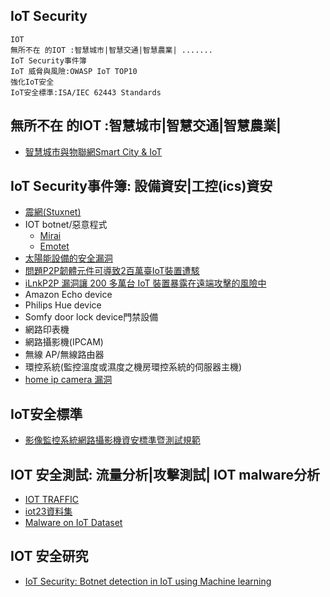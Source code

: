 ## IoT Security
```
IOT
無所不在 的IOT :智慧城市|智慧交通|智慧農業| .......
IoT Security事件簿
IoT 威脅與風險:OWASP IoT TOP10
強化IoT安全
IoT安全標準:ISA/IEC 62443 Standards
```
## 無所不在 的IOT :智慧城市|智慧交通|智慧農業|
- [智慧城市與物聯網Smart City & IoT](https://smartcity.org.tw/index.php)

## IoT Security事件簿: 設備資安|工控(ics)資安
- [震網(Stuxnet)](https://en.wikipedia.org/wiki/Stuxnet)
- IOT botnet/惡意程式
  - [Mirai](https://www.ithome.com.tw/tags/mirai) 
  - [Emotet](https://www.ithome.com.tw/news/143058)
- [太陽能設備的安全漏洞](https://www.ithome.com.tw/news/116123)
- [問題P2P韌體元件可導致2百萬臺IoT裝置遭駭](https://www.ithome.com.tw/news/130315)
- [iLnkP2P 漏洞讓 200 多萬台 IoT 裝置暴露在遠端攻擊的風險中](https://blog.trendmicro.com.tw/?p=60580)
- Amazon Echo device
- Philips Hue device
- Somfy door lock device門禁設備
- 網路印表機
- 網路攝影機(IPCAM)
- 無線 AP/無線路由器
- 環控系統(監控溫度或濕度之機房環控系統的伺服器主機)
- [home ip camera 漏洞](https://www.google.com/search?q=home+ip+camera+%E6%BC%8F%E6%B4%9E&sxsrf=ALiCzsaBbX8UYTDJok5QNnZV_j_Wy7QCmQ%3A1652929639808&ei=Z7SFYq6BMc-Dr7wPxJ2a-A0&ved=0ahUKEwju0JPgyur3AhXPwYsBHcSOBt8Q4dUDCA4&uact=5&oq=home+ip+camera+%E6%BC%8F%E6%B4%9E&gs_lcp=Cgdnd3Mtd2l6EAM6BwgAEEcQsAM6BAgjECc6BggAEB4QFjoICAAQHhAIEA06CQgAEB4QyQMQFjoFCAAQgAQ6BQgAEJECOgUIIRCgAToICCEQHhAWEB06CgghEB4QDxAWEB06BAghEBVKBAhBGABKBAhGGABQ8gVYtj9gtERoB3ABeACAAeYBiAGbDJIBBjIwLjEuMZgBAKABAcgBCMABAQ&sclient=gws-wiz)

## IoT安全標準
- [影像監控系統網路攝影機資安標準暨測試規範](https://www.taics.org.tw/userfiles/file/20170726/20170726161903_91378.pdf)

## IOT 安全測試: 流量分析|攻擊測試| IOT malware分析
- [IOT TRAFFIC](https://iotanalytics.unsw.edu.au/iottraces)
- [iot23資料集](https://www.stratosphereips.org/datasets-iot23)
- [Malware on IoT Dataset](https://www.stratosphereips.org/datasets-iot)

## IOT 安全研究
- [IoT Security: Botnet detection in IoT using Machine learning](https://arxiv.org/abs/2104.02231)
